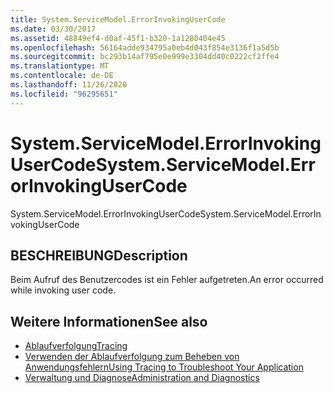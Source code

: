 ```yaml
---
title: System.ServiceModel.ErrorInvokingUserCode
ms.date: 03/30/2017
ms.assetid: 48849ef4-d0af-45f1-b320-1a1280404e45
ms.openlocfilehash: 56164adde934795a0eb4d043f854e3136f1a5d5b
ms.sourcegitcommit: bc293b14af795e0e999e3304dd40c0222cf2ffe4
ms.translationtype: MT
ms.contentlocale: de-DE
ms.lasthandoff: 11/26/2020
ms.locfileid: "96295651"
---
```

# <a name="systemservicemodelerrorinvokingusercode"></a><span data-ttu-id="f6b35-102">System.ServiceModel.ErrorInvokingUserCode</span><span class="sxs-lookup"><span data-stu-id="f6b35-102">System.ServiceModel.ErrorInvokingUserCode</span></span>

<span data-ttu-id="f6b35-103">System.ServiceModel.ErrorInvokingUserCode</span><span class="sxs-lookup"><span data-stu-id="f6b35-103">System.ServiceModel.ErrorInvokingUserCode</span></span>  
  
## <a name="description"></a><span data-ttu-id="f6b35-104">BESCHREIBUNG</span><span class="sxs-lookup"><span data-stu-id="f6b35-104">Description</span></span>  

 <span data-ttu-id="f6b35-105">Beim Aufruf des Benutzercodes ist ein Fehler aufgetreten.</span><span class="sxs-lookup"><span data-stu-id="f6b35-105">An error occurred while invoking user code.</span></span>  
  
## <a name="see-also"></a><span data-ttu-id="f6b35-106">Weitere Informationen</span><span class="sxs-lookup"><span data-stu-id="f6b35-106">See also</span></span>

- [<span data-ttu-id="f6b35-107">Ablaufverfolgung</span><span class="sxs-lookup"><span data-stu-id="f6b35-107">Tracing</span></span>](index.md)
- [<span data-ttu-id="f6b35-108">Verwenden der Ablaufverfolgung zum Beheben von Anwendungsfehlern</span><span class="sxs-lookup"><span data-stu-id="f6b35-108">Using Tracing to Troubleshoot Your Application</span></span>](using-tracing-to-troubleshoot-your-application.md)
- [<span data-ttu-id="f6b35-109">Verwaltung und Diagnose</span><span class="sxs-lookup"><span data-stu-id="f6b35-109">Administration and Diagnostics</span></span>](../index.md)
